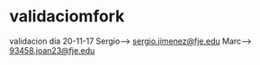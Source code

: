 # validaciomfork
validacion dia 20-11-17
Sergio--> sergio.jimenez@fje.edu
Marc--> 93458.joan23@fje.edu
